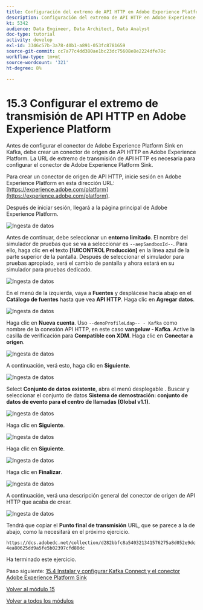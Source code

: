 ```yaml
---
title: Configuración del extremo de API HTTP en Adobe Experience Platform
description: Configuración del extremo de API HTTP en Adobe Experience Platform
kt: 5342
audience: Data Engineer, Data Architect, Data Analyst
doc-type: tutorial
activity: develop
exl-id: 3346c57b-3a78-40b1-a891-053fc8781659
source-git-commit: cc7a77c4dd380ae1bc23dc75608e8e2224dfe78c
workflow-type: tm+mt
source-wordcount: '321'
ht-degree: 8%

---
```


# 15.3 Configurar el extremo de transmisión de API HTTP en Adobe Experience Platform

Antes de configurar el conector de Adobe Experience Platform Sink en Kafka, debe crear un conector de origen de API HTTP en Adobe Experience Platform. La URL de extremo de transmisión de API HTTP es necesaria para configurar el conector de Adobe Experience Platform Sink.

Para crear un conector de origen de API HTTP, inicie sesión en Adobe Experience Platform en esta dirección URL: [https://experience.adobe.com/platform](https://experience.adobe.com/platform).

Después de iniciar sesión, llegará a la página principal de Adobe Experience Platform.

![Ingesta de datos](../module2/images/home.png)

Antes de continuar, debe seleccionar un **entorno limitado**. El nombre del simulador de pruebas que se va a seleccionar es ``--aepSandboxId--``. Para ello, haga clic en el texto **[!UICONTROL Producción]** en la línea azul de la parte superior de la pantalla. Después de seleccionar el simulador para pruebas apropiado, verá el cambio de pantalla y ahora estará en su simulador para pruebas dedicado.

![Ingesta de datos](../module2/images/sb1.png)

En el menú de la izquierda, vaya a **Fuentes** y desplácese hacia abajo en el **Catálogo de fuentes** hasta que vea **API HTTP**. Haga clic en **Agregar datos**.

![Ingesta de datos](./images/kaep1.png)

Haga clic en **Nueva cuenta**. Uso `--demoProfileLdap-- - Kafka` como nombre de la conexión API HTTP, en este caso **vangeluw - Kafka**. Active la casilla de verificación para **Compatible con XDM**. Haga clic en **Conectar a origen**.

![Ingesta de datos](./images/kaep2.png)

A continuación, verá esto, haga clic en **Siguiente**.

![Ingesta de datos](./images/kaep3.png)

Select **Conjunto de datos existente**, abra el menú desplegable . Buscar y seleccionar el conjunto de datos **Sistema de demostración: conjunto de datos de evento para el centro de llamadas (Global v1.1)**.

![Ingesta de datos](./images/kaep4.png)

Haga clic en **Siguiente**.

![Ingesta de datos](./images/kaep6.png)

Haga clic en **Siguiente**.

![Ingesta de datos](./images/kaep7.png)

Haga clic en **Finalizar**.

![Ingesta de datos](./images/kaep8.png)

A continuación, verá una descripción general del conector de origen de API HTTP que acaba de crear.

![Ingesta de datos](./images/kaep9.png)

Tendrá que copiar el **Punto final de transmisión** URL, que se parece a la de abajo, como la necesitará en el próximo ejercicio.

`https://dcs.adobedc.net/collection/d282bbfc8a540321341576275a8d052e9dc4ea80625dd9a5fe5b02397cfd80dc`

Ha terminado este ejercicio.

Paso siguiente: [15.4 Instalar y configurar Kafka Connect y el conector Adobe Experience Platform Sink](./ex4.md)

[Volver al módulo 15](./aep-apache-kafka.md)

[Volver a todos los módulos](../../overview.md)
